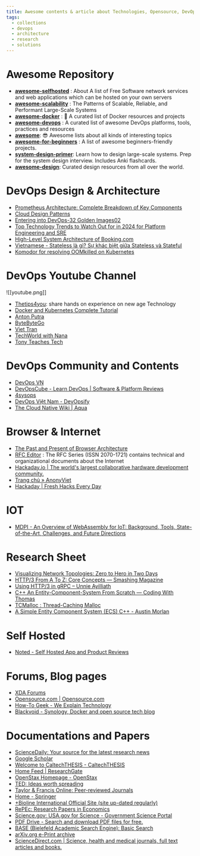 ```yaml
---
title: Awesome contents & article about Technologies, Opensource, DevOps, Computer Science, AI, ML and moreover
tags:
  - collections
  - devops
  - architecture
  - research
  - solutions
---
```

# Awesome Repository

- **[awesome-selfhosted](https://github.com/awesome-selfhosted/awesome-selfhosted)** : About A list of Free Software network services and web applications which can be hosted on your own servers
- **[awesome-scalability](https://github.com/binhnguyennus/awesome-scalability)** : The Patterns of Scalable, Reliable, and Performant Large-Scale Systems
- **[awesome-docker](https://github.com/veggiemonk/awesome-docker)** : 🐳 A curated list of Docker resources and projects
- **[awesome-devops](https://github.com/wmariuss/awesome-devops)** : A curated list of awesome DevOps platforms, tools, practices and resources
- **[awesome](https://github.com/sindresorhus/awesome)**: 😎 Awesome lists about all kinds of interesting topics
- **[awesome-for-beginners](https://github.com/MunGell/awesome-for-beginners)** : A list of awesome beginners-friendly projects.
- **[system-design-primer](https://github.com/donnemartin/system-design-primer)**: Learn how to design large-scale systems. Prep for the system design interview. Includes Anki flashcards.
- **[awesome-design](https://github.com/gztchan/awesome-design)**: Curated design resources from all over the world.

# DevOps Design & Architecture

- [Prometheus Architecture: Complete Breakdown of Key Components](https://devopscube.com/prometheus-architecture/)
- [Cloud Design Patterns](https://learn.microsoft.com/en-us/azure/architecture/patterns/)
- [Entering into DevOps-32 Golden Images02](https://blog.devgenius.io/entering-into-devops-32-golden-images02-9f8a9bfa52cd)
- [Top Technology Trends to Watch Out for in 2024 for Platform Engineering and SRE](https://medium.com/@seifeddinerajhi/top-technology-trends-to-watch-out-for-in-2024-for-platform-engineering-and-sre-e267130c7e22)
- [High-Level System Architecture of Booking.com](https://medium.com/@sahintalha1/high-level-system-architecture-of-booking-com-06c199003d94)
- [Vietnamese - Stateless là gì? Sự khác biệt giữa Stateless và Stateful](https://vietnix.vn/stateless-la-gi/)
- [Komodor for resolving OOMkilled on Kubernetes](https://komodor.com/learn/how-to-fix-oomkilled-exit-code-137/)

# DevOps Youtube Channel

![[youtube.png]]

- [Thetips4you](https://www.youtube.com/c/Thetips4you/videos): share hands on experience on new age Technology
- [Docker and Kubernetes Complete Tutorial](https://www.youtube.com/playlist?list=PL0hSJrxggIQoKLETBSmgbbvE4FO_eEgoB)
- [Anton Putra](https://www.youtube.com/@AntonPutra/featured) 
- [ByteByteGo](https://www.youtube.com/@ByteByteGo/featured)
- [Viet Tran](https://www.youtube.com/@Viet100/videos)
- [TechWorld with Nana](https://www.youtube.com/c/TechWorldwithNana/featured)
- [Tony Teaches Tech ](https://www.youtube.com/c/TonyTeachesTech/featured)

# DevOps Community and Contents

- [DevOps VN](https://devopsvn.tech/)
- [DevOpsCube - Learn DevOps | Software & Platform Reviews](https://devopscube.com/)
- [4sysops](https://4sysops.com/)
- [DevOps Việt Nam - DevOpsify](https://devopsify.co/)
- [The Cloud Native Wiki | Aqua](https://www.aquasec.com/cloud-native-academy/)

# Browser & Internet

- [The Past and Present of Browser Architecture](https://levelup.gitconnected.com/the-past-and-present-of-browser-architecture-522c65d1c2cd)
- [RFC Editor](https://www.rfc-editor.org/) : The RFC Series (ISSN 2070-1721) contains technical and organizational documents about the Internet
- [Hackaday.io | The world's largest collaborative hardware development community.](https://hackaday.io/)
- [Trang chủ » AnonyViet](https://anonyviet.com/)
- [Hackaday | Fresh Hacks Every Day](https://hackaday.com/)

# IOT

- [MDPI - An Overview of WebAssembly for IoT: Background, Tools, State-of-the-Art, Challenges, and Future Directions](https://www.mdpi.com/1999-5903/15/8/275)

# Research Sheet

- [Visualizing Network Topologies: Zero to Hero in Two Days](https://habr.com/en/articles/534716/)
- [HTTP/3 From A To Z: Core Concepts — Smashing Magazine](https://www.smashingmagazine.com/2021/08/http3-core-concepts-part1/)
- [Using HTTP/3 in gRPC – Unnie Ayilliath](https://unnieayilliath.com/2023/02/19/using-http-3-in-grpc/)
- [C++ An Entity-Component-System From Scratch — Coding With Thomas](https://www.codingwiththomas.com/blog/an-entity-component-system-from-scratch)
- [TCMalloc : Thread-Caching Malloc](https://gperftools.github.io/gperftools/tcmalloc.html#runtime)
- [A Simple Entity Component System (ECS) C++ - Austin Morlan](https://austinmorlan.com/posts/entity_component_system/?fbclid=IwAR26jehCQUQEzVmm_shLMhtG1dePD7AYoPQQBtm4GJoUqaNcFrW8JGYDCiY)
# Self Hosted

- [Noted - Self Hosted App and Product Reviews](https://noted.lol/)
# Forums, Blog pages

- [XDA Forums](https://forum.xda-developers.com/)
- [Opensource.com | Opensource.com](https://opensource.com/)
- [How-To Geek - We Explain Technology](https://www.howtogeek.com/)
- [Blackvoid - Synology, Docker and open source tech blog](https://www.blackvoid.club/)
# Documentations and Papers

- [ScienceDaily: Your source for the latest research news](https://www.sciencedaily.com/)
- [Google Scholar](https://scholar.google.com/)
- [Welcome to CaltechTHESIS - CaltechTHESIS](https://thesis.library.caltech.edu/)
- [Home Feed | ResearchGate](https://www.researchgate.net/)
- [OpenStax Homepage - OpenStax](https://openstax.org/)
- [TED: Ideas worth spreading](https://www.ted.com/)
- [Taylor & Francis Online: Peer-reviewed Journals](https://www.tandfonline.com/)
- [Home - Springer](https://link.springer.com/?fbclid=IwAR38901fWIP23qQxPkYRKMLi-aWXehjQzM5D4melGrnDzZsBSdG9n4ZxXYc)
- [+Bioline International Official Site (site up-dated regularly)](http://www.bioline.org.br/?fbclid=IwAR3ajvI-C8-KYvJ8kfywUqRrbG-2cnc6KtZXrylcIlVYHW0dSiL_aiwBPhU)
- [RePEc: Research Papers in Economics](http://repec.org/?fbclid=IwAR1zQ9SsSmKqsK8OMaY6Tne5RfPDQerbyPkDJoQhOuQaB94ngnQUHkjSkuw)
- [Science.gov: USA.gov for Science - Government Science Portal](https://www.science.gov/?fbclid=IwAR0i6Wadzk7BashplAgjo2C38eRzTC_dGUnU3nrnXJtJFm8Iwsj6abKb2gg)
- [PDF Drive - Search and download PDF files for free.](http://www.pdfdrive.com/?fbclid=IwAR0i6Wadzk7BashplAgjo2C38eRzTC_dGUnU3nrnXJtJFm8Iwsj6abKb2gg)
- [BASE (Bielefeld Academic Search Engine): Basic Search](https://www.base-search.net/?fbclid=IwAR19TFG3lx0rhxyCu-CgFIlDbBP-ROheDKK78MsuUU0bryOy3zHHtzGn41M)
- [arXiv.org e-Print archive](https://arxiv.org/)
- [ScienceDirect.com | Science, health and medical journals, full text articles and books.](https://www.sciencedirect.com/)